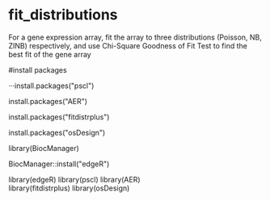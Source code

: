 # fit_distributions
For a gene expression array, fit the array to three distributions (Poisson, NB, ZINB) respectively, and use Chi-Square Goodness of Fit Test to find the best fit of the gene array

#install packages

···install.packages("pscl")

install.packages("AER")

install.packages("fitdistrplus")

install.packages("osDesign")

library(BiocManager)

BiocManager::install("edgeR")


library(edgeR)
library(pscl)
library(AER)   
library(fitdistrplus)
library(osDesign)
